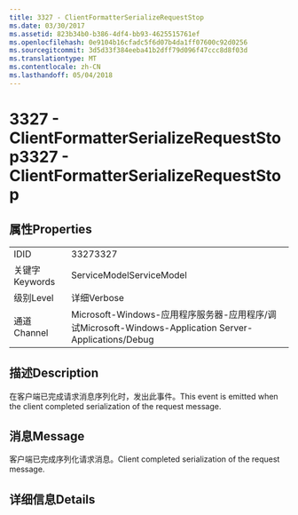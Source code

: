 ```yaml
---
title: 3327 - ClientFormatterSerializeRequestStop
ms.date: 03/30/2017
ms.assetid: 823b34b0-b386-4df4-bb93-4625515761ef
ms.openlocfilehash: 0e9104b16cfadc5f6d07b4da1ff07600c92d0256
ms.sourcegitcommit: 3d5d33f384eeba41b2dff79d096f47ccc8d8f03d
ms.translationtype: MT
ms.contentlocale: zh-CN
ms.lasthandoff: 05/04/2018
---
```

# <a name="3327---clientformatterserializerequeststop"></a><span data-ttu-id="3f495-102">3327 - ClientFormatterSerializeRequestStop</span><span class="sxs-lookup"><span data-stu-id="3f495-102">3327 - ClientFormatterSerializeRequestStop</span></span>
## <a name="properties"></a><span data-ttu-id="3f495-103">属性</span><span class="sxs-lookup"><span data-stu-id="3f495-103">Properties</span></span>  
  
|||  
|-|-|  
|<span data-ttu-id="3f495-104">ID</span><span class="sxs-lookup"><span data-stu-id="3f495-104">ID</span></span>|<span data-ttu-id="3f495-105">3327</span><span class="sxs-lookup"><span data-stu-id="3f495-105">3327</span></span>|  
|<span data-ttu-id="3f495-106">关键字</span><span class="sxs-lookup"><span data-stu-id="3f495-106">Keywords</span></span>|<span data-ttu-id="3f495-107">ServiceModel</span><span class="sxs-lookup"><span data-stu-id="3f495-107">ServiceModel</span></span>|  
|<span data-ttu-id="3f495-108">级别</span><span class="sxs-lookup"><span data-stu-id="3f495-108">Level</span></span>|<span data-ttu-id="3f495-109">详细</span><span class="sxs-lookup"><span data-stu-id="3f495-109">Verbose</span></span>|  
|<span data-ttu-id="3f495-110">通道</span><span class="sxs-lookup"><span data-stu-id="3f495-110">Channel</span></span>|<span data-ttu-id="3f495-111">Microsoft-Windows-应用程序服务器-应用程序/调试</span><span class="sxs-lookup"><span data-stu-id="3f495-111">Microsoft-Windows-Application Server-Applications/Debug</span></span>|  
  
## <a name="description"></a><span data-ttu-id="3f495-112">描述</span><span class="sxs-lookup"><span data-stu-id="3f495-112">Description</span></span>  
 <span data-ttu-id="3f495-113">在客户端已完成请求消息序列化时，发出此事件。</span><span class="sxs-lookup"><span data-stu-id="3f495-113">This event is emitted when the client completed serialization of the request message.</span></span>  
  
## <a name="message"></a><span data-ttu-id="3f495-114">消息</span><span class="sxs-lookup"><span data-stu-id="3f495-114">Message</span></span>  
 <span data-ttu-id="3f495-115">客户端已完成序列化请求消息。</span><span class="sxs-lookup"><span data-stu-id="3f495-115">Client completed serialization of the request message.</span></span>  
  
## <a name="details"></a><span data-ttu-id="3f495-116">详细信息</span><span class="sxs-lookup"><span data-stu-id="3f495-116">Details</span></span>
